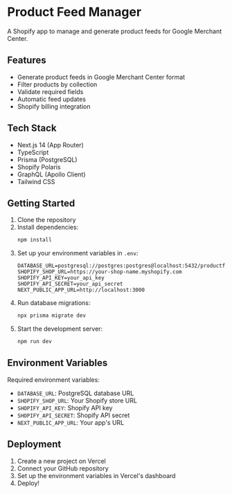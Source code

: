 # Product Feed Manager

A Shopify app to manage and generate product feeds for Google Merchant Center.

## Features

- Generate product feeds in Google Merchant Center format
- Filter products by collection
- Validate required fields
- Automatic feed updates
- Shopify billing integration

## Tech Stack

- Next.js 14 (App Router)
- TypeScript
- Prisma (PostgreSQL)
- Shopify Polaris
- GraphQL (Apollo Client)
- Tailwind CSS

## Getting Started

1. Clone the repository
2. Install dependencies:
   ```bash
   npm install
   ```
3. Set up your environment variables in `.env`:
   ```
   DATABASE_URL=postgresql://postgres:postgres@localhost:5432/productfeed
   SHOPIFY_SHOP_URL=https://your-shop-name.myshopify.com
   SHOPIFY_API_KEY=your_api_key
   SHOPIFY_API_SECRET=your_api_secret
   NEXT_PUBLIC_APP_URL=http://localhost:3000
   ```
4. Run database migrations:
   ```bash
   npx prisma migrate dev
   ```
5. Start the development server:
   ```bash
   npm run dev
   ```

## Environment Variables

Required environment variables:

- `DATABASE_URL`: PostgreSQL database URL
- `SHOPIFY_SHOP_URL`: Your Shopify store URL
- `SHOPIFY_API_KEY`: Shopify API key
- `SHOPIFY_API_SECRET`: Shopify API secret
- `NEXT_PUBLIC_APP_URL`: Your app's URL

## Deployment

1. Create a new project on Vercel
2. Connect your GitHub repository
3. Set up the environment variables in Vercel's dashboard
4. Deploy!
